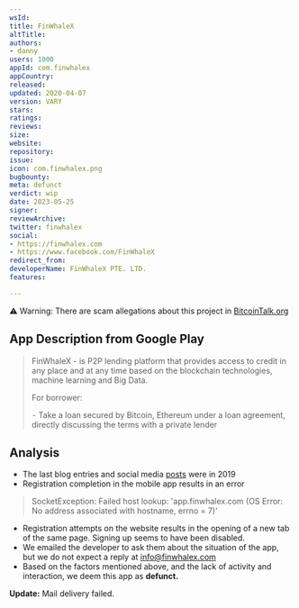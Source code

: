 ```yaml
---
wsId: 
title: FinWhaleX
altTitle: 
authors:
- danny
users: 1000
appId: com.finwhalex
appCountry: 
released: 
updated: 2020-04-07
version: VARY
stars: 
ratings: 
reviews: 
size: 
website: 
repository: 
issue: 
icon: com.finwhalex.png
bugbounty: 
meta: defunct
verdict: wip
date: 2023-05-25
signer: 
reviewArchive: 
twitter: finwhalex
social:
- https://finwhalex.com
- https://www.facebook.com/FinWhaleX
redirect_from: 
developerName: FinWhaleX PTE. LTD.
features: 

---
```


⚠️ Warning: There are scam allegations about this project in [BitcoinTalk.org](https://bitcointalk.org/index.php?topic=5172358.0)

## App Description from Google Play 

> FinWhaleX - is P2P lending platform that provides access to credit in any place and at any time based on the blockchain technologies, machine learning and Big Data.
>
> For borrower:
>
> ⁃ Take a loan secured by Bitcoin, Ethereum under a loan agreement, directly discussing the terms with a private lender

## Analysis 

- The last blog entries and social media [posts](https://twitter.com/BitcoinWalletz/status/1661571853758988288) were in 2019
- Registration completion in the mobile app results in an error 

> SocketException: Failed host lookup: 'app.finwhalex.com (OS Error: No address associated with hostname, errno = 7)'

- Registration attempts on the website results in the opening of a new tab of the same page. Signing up seems to have been disabled. 
- We emailed the developer to ask them about the situation of the app, but we do not expect a reply at info@finwhalex.com 
- Based on the factors mentioned above, and the lack of activity and interaction, we deem this app as **defunct.**

**Update:** Mail delivery failed.